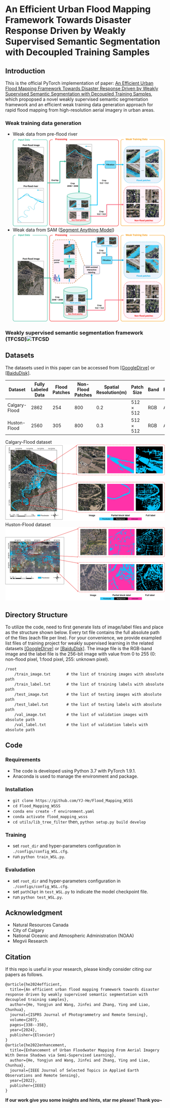 # An Efficient Urban Flood Mapping Framework Towards Disaster Response Driven by Weakly Supervised Semantic Segmentation with Decoupled Training Samples

## Introduction

This is the official PyTorch implementation of paper: [An Efficient Urban Flood Mapping Framework Towards Disaster Response Driven by Weakly Supervised Semantic Segmentation with Decoupled Training Samples](https://www.sciencedirect.com/science/article/pii/S0924271623003465), which propopsed a novel weakly supervised semantic segmentation framework and an efficient weak training data generation approach for rapid flood mapping from high-resolution aerial imagery in urban areas.

### Weak training data generation 
- Weak data from pre-flood river![weak_data1](./figures/weak_data1.jpg)
- Weak data from SAM ([Segment Anything Model](https://segment-anything.com/))![weak_data2](./figures/weak_data2.jpg)

### Weakly supervised semantic segmentation framework (TFCSD)![TFCSD](./figures/TFCSD.jpg)
## Datasets

The datasets used in this paper can be accessed from [[GoogleDirve]](https://drive.google.com/drive/folders/1pNIfaiHdzeL5-hA0sp8ms4wJTCBiRgLz?usp=sharing) or [[BaiduDisk]](https://pan.baidu.com/s/1GfWQIq3J_XVd0MWLhdKVOA?pwd=r5wa).

| **Dataset** | **Fully Labeled Data** | **Flood Patches** | **Non-Flood Patches** | **Spatial Resolution(m)** | **Patch Size** | **Band** | **Platform** |
| --- | --- | --- | --- | --- | --- | --- | --- |
| Calgary-Flood | 2862 | 254 | 800 | 0.2 | 512 × 512 | RGB | Airplane |
| Huston-Flood | 2560 | 305 | 800 | 0.3 | 512 × 512 | RGB | Airplane |

Calgary-Flood dataset![calgary-flood](./figures/calgary-flood.jpg)
Huston-Flood dataset![huston-flood](./figures/huston-flood.jpg)

## Directory Structure

To utilize the code, need to first generate lists of image/label files and place as the structure shown below. Every txt file contains the full absolute path of the files (each file per line). For your convenience, we provide exampled list files of training project for weakly supervised learning in the related datasets [[GoogleDirve]](https://drive.google.com/drive/folders/1pNIfaiHdzeL5-hA0sp8ms4wJTCBiRgLz?usp=sharing) or [[BaiduDisk]](https://pan.baidu.com/s/1GfWQIq3J_XVd0MWLhdKVOA?pwd=r5wa). The image file is the RGB-band image and the label file is the 256-bit image with value from 0 to 255 (0: non-flood pixel, 1:food pixel, 255: unknown pixel).
```
/root
    /train_image.txt       # the list of training images with absolute path 
    /train_label.txt       # the list of training labels with absolute path
    /test_image.txt        # the list of testing images with absolute path
    /test_label.txt        # the list of testing labels with absolute path
    /val_image.txt         # the list of validation images with absolute path
    /val_label.txt         # the list of validation labels with absolute path
```

## Code

### Requirements

- The code is developed using Python 3.7 with PyTorch 1.9.1.
- Anaconda is used to manage the environment and package.

### Installation

- `git clone https://github.com/YJ-He/Flood_Mapping_WSSS`
- `cd Flood_Mapping_WSSS`
- `conda env create -f environment.yaml`
- `conda activate flood_mapping_wsss`
- `cd utils/lib_tree_filter` then, `python setup.py build develop`

### Training

- set `root_dir` and hyper-parameters configuration in `./configs/config_WSL.cfg`.
- run `python train_WSL.py`.

### Evaludation

- set `root_dir` and hyper-parameters configuration in `./configs/config_WSL.cfg`.
- set `pathCkpt` in `test_WSL.py` to indicate the model checkpoint file.
- run `python test_WSL.py`.

## Acknowledgment

- Natural Resources Canada
- City of Calgary
- National Oceanic and Atmospheric Administration (NOAA)
- Megvii Research
  

## Citation

If this repo is useful in your research, please kindly consider citing our papers as follows.

```
@article{he2024efficient,
  title={An efficient urban flood mapping framework towards disaster response driven by weakly supervised semantic segmentation with decoupled training samples},
  author={He, Yongjun and Wang, Jinfei and Zhang, Ying and Liao, Chunhua},
  journal={ISPRS Journal of Photogrammetry and Remote Sensing},
  volume={207},
  pages={338--358},
  year={2024},
  publisher={Elsevier}
}
@article{he2022enhancement,
  title={Enhancement of Urban Floodwater Mapping From Aerial Imagery With Dense Shadows via Semi-Supervised Learning},
  author={He, Yongjun and Wang, Jinfei and Zhang, Ying and Liao, Chunhua},
  journal={IEEE Journal of Selected Topics in Applied Earth Observations and Remote Sensing},
  year={2022},
  publisher={IEEE}
}
```

**If our work give you some insights and hints, star me please! Thank you~**
